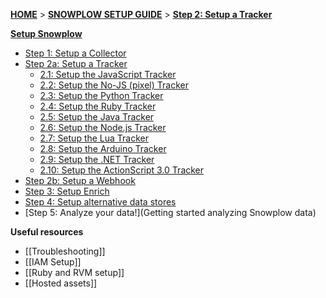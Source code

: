 [**HOME**](Home) > [**SNOWPLOW SETUP GUIDE**](Setting-up-Snowplow) > [**Step 2: Setup a Tracker**](setting-up-a-tracker)  

[**Setup Snowplow**](Setting-up-Snowplow)  

- [Step 1: Setup a Collector](setting-up-a-collector)  
- [Step 2a: Setup a Tracker](setting-up-a-tracker)  
  - [2.1: Setup the JavaScript Tracker](Javascript-tracker-setup)  
  - [2.2: Setup the No-JS (pixel) Tracker](No-JS-tracker-setup)  
  - [2.3: Setup the Python Tracker](Python-Tracker-Setup)  
  - [2.4: Setup the Ruby Tracker](Ruby-Tracker-Setup)  
  - [2.5: Setup the Java Tracker](Java-Tracker-setup)  
  - [2.6: Setup the Node.js Tracker](Node.js-tracker-setup)  
  - [2.7: Setup the Lua Tracker](Lua-tracker-setup)  
  - [2.8: Setup the Arduino Tracker](Arduino-tracker-setup)  
  - [2.9: Setup the .NET Tracker](.NET-tracker-setup)  
  - [2.10: Setup the ActionScript 3.0 Tracker](ActionScript3-Tracker-Setup)
- [Step 2b: Setup a Webhook](Setting-up-a-Webhook)  
- [Step 3: Setup Enrich](setting-up-enrich)  
- [Step 4: Setup alternative data stores](setting-up-alternative-data-stores)  
- [Step 5: Analyze your data!](Getting started analyzing Snowplow data)  

**Useful resources**  

- [[Troubleshooting]]  
- [[IAM Setup]]  
- [[Ruby and RVM setup]]  
- [[Hosted assets]] 
